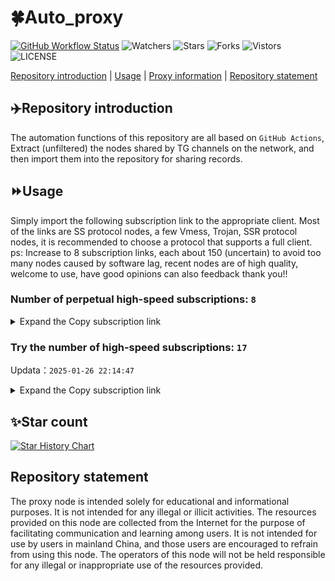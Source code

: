 # 🍀Auto_proxy
[![GitHub Workflow Status](https://img.shields.io/github/actions/workflow/status/PangTouY00/Auto_proxy/main.yml?branch=main)](https://github.com/PangTouY00/Auto_proxy/actions/workflows/main.yml?branch=main) 
![Watchers](https://img.shields.io/github/watchers/w1770946466/Auto_proxy) ![Stars](https://img.shields.io/github/stars/PangTouY00/Auto_proxy) ![Forks](https://img.shields.io/github/forks/w1770946466/Auto_proxy) ![Vistors](https://visitor-badge.laobi.icu/badge?page_id=PangTouY00.Auto_proxy) ![LICENSE](https://img.shields.io/badge/license-CC%20BY--SA%204.0-green.svg)

[Repository introduction](https://github.com/PangTouY00/Auto_proxy#Repositoryintroduction) | [Usage](https://github.com/PangTouY00/Auto_proxy#Usage) | [Proxy information](https://github.com/PangTouY00/Auto_proxy#Proxyinformation) | [Repository statement](https://github.com/PangTouY00/Auto_proxy#Repositorystatement)

## ✈️Repository introduction
The automation functions of this repository are all based on `GitHub Actions`,
Extract (unfiltered) the nodes shared by TG channels on the network, and then import them into the repository for sharing records.

## ⏩Usage
Simply import the following subscription link to the appropriate client. Most of the links are SS protocol nodes, a few Vmess, Trojan, SSR protocol nodes, it is recommended to choose a protocol that supports a full client.
ps: Increase to 8 subscription links, each about 150 (uncertain) to avoid too many nodes caused by software lag, recent nodes are of high quality, welcome to use, have good opinions can also feedback thank you!!

### Number of perpetual high-speed subscriptions: `8`

<details>
  <summary>Expand the Copy subscription link</summary>

  
- [Multiprotocol Base64 encoding](https://raw.githubusercontent.com/PangTouY00/Auto_proxy/main/Long_term_subscription1)
`https://raw.githubusercontent.com/PangTouY00/Auto_proxy/main/Long_term_subscription_num`
`Total number of merge nodes: 842`

- [Multiprotocol Base64 encoding](https://raw.githubusercontent.com/PangTouY00/Auto_proxy/main/Long_term_subscription1)
`https://raw.githubusercontent.com/PangTouY00/Auto_proxy/main/Long_term_subscription1`
`Total number of merge nodes: 106`

- [Multiprotocol Base64 encoding](https://raw.githubusercontent.com/PangTouY00/Auto_proxy/main/Long_term_subscription2)
`https://raw.githubusercontent.com/PangTouY00/Auto_proxy/main/Long_term_subscription2`
`Total number of merge nodes: 106`

- [Multiprotocol Base64 encoding](https://raw.githubusercontent.com/PangTouY00/Auto_proxy/main/Long_term_subscription3)
`https://raw.githubusercontent.com/PangTouY00/Auto_proxy/main/Long_term_subscription3`
`Total number of merge nodes: 106`

- [Multiprotocol Base64 encoding](https://raw.githubusercontent.com/PangTouY00/Auto_proxy/main/Long_term_subscription4)
`https://raw.githubusercontent.com/PangTouY00/Auto_proxy/main/Long_term_subscription4`
`Total number of merge nodes: 106`

- [Multiprotocol Base64 encoding](https://raw.githubusercontent.comPangTouY00/Auto_proxy/main/Long_term_subscription5)
`https://raw.githubusercontent.com/PangTouY00/Auto_proxy/main/Long_term_subscription5`
`Total number of merge nodes: 106`

- [Multiprotocol Base64 encoding](https://raw.githubusercontent.com/PangTouY00/Auto_proxy/main/Long_term_subscription6)
`https://raw.githubusercontent.com/PangTouY00/Auto_proxy/main/Long_term_subscription6`
`Total number of merge nodes: 106`

- [Multiprotocol Base64 encoding](https://raw.githubusercontent.com/PangTouY00/Auto_proxy/main/Long_term_subscription7)
`https://raw.githubusercontent.com/PangTouY00/Auto_proxy/main/Long_term_subscription7`
`Total number of merge nodes: 106`

- [Multiprotocol Base64 encoding](https://raw.githubusercontent.com/PangTouY00/Auto_proxy/main/Long_term_subscription8)
`https://raw.githubusercontent.com/PangTouY00/Auto_proxy/main/Long_term_subscription8`
`Total number of merge nodes: 100`

- [Clash subscription](https://raw.githubusercontent.com/PangTouY00/Auto_proxy/main/Long_term_subscription2.yaml)
`https://raw.githubusercontent.com/PangTouY00/Auto_proxy/main/Long_term_subscription1.yaml`


- [Clash subscription](https://raw.githubusercontent.com/PangTouY00/Auto_proxy/main/Long_term_subscription2.yaml)
`https://raw.githubusercontent.com/PangTouY00/Auto_proxy/main/Long_term_subscription2.yaml`


- [Clash subscription](https://raw.githubusercontent.com/PangTouY00/Auto_proxy/main/Long_term_subscription3.yaml)
`https://raw.githubusercontent.com/PangTouY00/Auto_proxy/main/Long_term_subscription3.yaml`
  
</details>

### Try the number of high-speed subscriptions: `17`
Updata：`2025-01-26 22:14:47`


<details>
  <summary>Expand the Copy subscription link</summary>  









































































































































































































































































































































































































































































































































































































































































































































































































































































































































































































































































































































































































































































































































































































































































































































































































































































































































































































































































































































































































































































































































































































































































































































































































































































































































































































































































































































































































































































































































































































































































































































































































































































































































































































































































































































































































































































































































































































































































































































































































































































































































































































































































































































































































































































































































































































































































































































































































































































































































































































































































































































































































































































































































































































































































































































































































































































































































































































































































































































































































































































































































































































































































































































































































































































































































































































































































































































































































































































































































































































































































































































































































































































































































































































































































































































































































































































































































































































































































































































































































































































































































































































































































































































































































































































































































































































































































































































































































































































































































































































































































































































































































































































































































































































































































































































































































































































































































































































































































































































































































































































































































































































































































































































































































































































































































































































































































































































































































































































































































































































































































































































































































































































































































































































































































































































































































































































































































































































































































































































































































































































































































































































































































































































































































































































































































































































































































































































































































































































































































































































































































































































































































































































































































































































































































































































































































































































































































































































































































































































































































































































































































































































































































































































































































































































































































































































































































































































































































































































































































































































































































































































































































































































































































































































































































































































































































































































































































































































































































































































































































































































































































































































































































































































































































































































































































































































































































































































































































































































































































































































































































































































































































































































































































































































































































































































































































































































































































































































































































































































































































































































































































































































































































































































































































































































































































































































































































































































































































































































































































































































































































































































































































































































































































































































































































>Trial subscription：
`https://needss.link/api/v1/client/subscribe?token=9fc77f371d5043ecd4bc42f91cb60f73`




>Trial subscription：
`https://ch.louwangzhiyu.xyz/api/v1/client/subscribe?token=baaff984de37a94d70aae8f55178662d`




>Trial subscription：
`https://nodefree.githubrowcontent.com/2025/01/20250126.txt`




>Trial subscription：
`https://www.kuaidog010.top/api/v1/client/subscribe?token=48ade2d0476bb21d15525ee3fe145860`




>Trial subscription：
`https://dl.vfkum.website/api/v1/client/subscribe?token=0dd48209e86960bdbb44afe640dac6aa`




>Trial subscription：
`https://lanmaoyun.icu/api/v1/client/subscribe?token=73be4cbcdb6be1f819bc8549fd054c5d`




>Trial subscription：
`https://dashuai.us/api/v1/client/subscribe?token=651863796c9adf8c9ba7824eb8d28439`




>Trial subscription：
`https://ccm.cmseesfs.top/api/v1/client/subscribe?token=cccaa4b5c2fd00b4ddb519d7d5497a6d`




>Trial subscription：
`https://vt.louwangzhiyu.xyz/api/v1/client/subscribe?token=aad7ce1acd96b1bb77104d5573104076`




>Trial subscription：
`https://v2rayshare.githubrowcontent.com/2025/01/20250126.txt`




>Trial subscription：
`https://sulink.pro/api/v1/client/subscribe?token=257752904b5806d64c0500b708372c4f`




>Trial subscription：
`https://qingyun.zybs.eu.org/api/v1/client/subscribe?token=0d2e9b24676d409836947d5b8dcd6bb3`




>Trial subscription：
`https://sq9xy6.cpminig.com/api/v1/client/subscribe?token=fdf49b1662e0b6c5ca4c11b2fdf08aad`




>Trial subscription：
`https://xueyejiasu.com/api/v1/client/subscribe?token=0860f7724953ceeb5f541160ff82615b`




>Trial subscription：
`https://hy-2.com/api/v1/client/subscribe?token=ded322fad2a658c195c9995567d203e8`




>Trial subscription：
`https://fs.v2rayse.com/share/20250126/a1w8gg1jat.txt`




>Trial subscription：
`https://www.kuaidog006.top/api/v1/client/subscribe?token=629e7ee39805646a46a4132e0b07ca3a`



</details>

## ✨Star count
[![Star History Chart](https://api.star-history.com/svg?repos=PangTouY00/Auto_proxy&type=Date)](https://star-history.com/#w1770946466/Auto_proxy&Date)



## Repository statement
The proxy node is intended solely for educational and informational purposes. It is not intended for any illegal or illicit activities. The resources provided on this node are collected from the Internet for the purpose of facilitating communication and learning among users. It is not intended for use by users in mainland China, and those users are encouraged to refrain from using this node. The operators of this node will not be held responsible for any illegal or inappropriate use of the resources provided.
